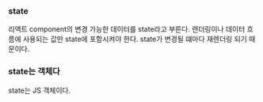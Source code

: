 ### state
리액트 component의 변경 가능한 데이터를 state라고 부른다. 렌더링이나 데이터 흐름에 사용되는 값만 state에 포함시켜야 한다.
state가 변경될 떄마다 재렌더링 되기 때문이다.

### state는 객체다
state는 JS 객체이다.

